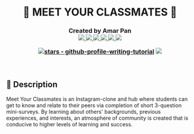 <div align="center">

# <h1>:school_satchel: MEET YOUR CLASSMATES :school_satchel: </h1>



<h3 align="center" id="author">
   Created by Amar Pan
   <div align="center">
<a href="https://profpan396.github.io/portfolio" target="_blank">
        <img
          src="https://img.shields.io/badge/-profpan396.github.io/portfolio-magenta?style=flat&logo=Blackberry&logoColor=black">
      </a>
<a href="mailto:profpan396@gmail.com" target="_blank">
    <img src="https://img.shields.io/badge/-profpan396@gmail.com-aqua?style=flat&logo=Gmail&logoColor=black">
 </a>
 <a href="https://www.github.com/profpan396/" target="_blank">
        <img
          src="https://img.shields.io/badge/-github.com/profpan396-junglegreen?style=flat&logo=GitHub&logoColor=black">
      </a>

 <a href="https://www.linkedin.com/in/profpan396/" target="_blank">
      <img src="https://img.shields.io/badge/-linkedin.com/in/profpan396-blue?style=flat&logo=Linkedin&logoColor=black">
 </a> 
  <a href="https://medium.com/@profpan396">
    <img src="https://img.shields.io/badge/-medium.com/@profpan396-pink?style=flat&logo=medium&logoColor=black">
 </a>
 <a href="https://twitter.com/profpan396" target="_blank">
      <img src="https://img.shields.io/badge/-twitter.com/in/profpan396-skyblue?style=flat&logo=Twitter&logoColor=black">
 </a>

 [![stars - github-profile-writing-tutorial](https://img.shields.io/github/stars/profpan396/meet-your-classmates?style=social)](https://github.com/profpan396/github-profile-writing-tutorial) ![](https://visitor-badge.glitch.me/badge?page_id=profpan396.github-profile-writing-tutorial)

 <br>

 </h3>

 <!-- <a href="https://yourportfoliolink.com" target="_blank">
    <img src="https://img.shields.io/badge/-Portfolio:_user.github.io-darkgreen?style=flat&logo=medium"

 </a>
 <a href="https://www.linkedin.com/in/user/" target="_blank">
      <img src="https://img.shields.io/badge/-linkedin.com/in/user-blue?style=flat&logo=Linkedin&logoColor=white">
 </a> 
    
 <a href="mailto:user@gmail.com" target="_blank">
    <img src="https://img.shields.io/badge/-user@gmail.com-c14438?style=flat&logo=Gmail&logoColor=white">
 </a>
    
 <a href="https://medium.com/@user">
    <img src="https://img.shields.io/badge/-medium.com/@user-black?style=flat&logo=medium">
 </a> -->



 </div>

## :pencil: Description

Meet Your Classmates is an Instagram-clone and hub where students can get to know and relate to their peers via completion of short 3-question mini-surveys. By learning about others' backgrounds, previous experiences, and interests, an atmosphere of community is created that is conducive to higher levels of learning and success.
